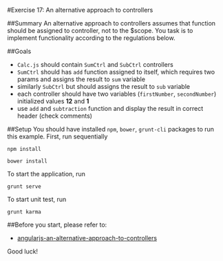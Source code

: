 #Exercise 17: An alternative approach to controllers

##Summary
An alternative approach to controllers assumes that function should be assigned to controller, not to the $scope. You task is to implement functionality according
to the regulations below.

##Goals

* `Calc.js` should contain `SumCtrl` and `SubCtrl` controllers
* `SumCtrl` should has `add` function assigned to itself, which requires two params and assigns the result to `sum` variable
* similarly `SubCtrl` but should assigns the result to `sub` variable
* each controller should have two variables (`firstNumber`, `secondNumber`) initialized values **12** and **1**
* use `add`  and `subtraction` function and display the result in correct header (check comments)


##Setup
You should have installed `npm`, `bower`, `grunt-cli`  packages to run this example. First, run sequentially

```
npm install
```

```
bower install
```

To start the application, run

```
grunt serve
```

To start unit test, run

```
grunt karma
```

##Before you start, please refer to:
* [angularjs-an-alternative-approach-to-controllers](https://egghead.io/lessons/angularjs-an-alternative-approach-to-controllers)


Good luck!
